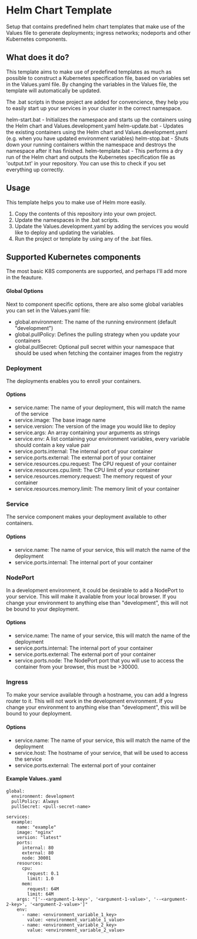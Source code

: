 # Helm Chart Template
Setup that contains predefined helm chart templates that make use of the Values file to generate deployments; ingress networks; nodeports and other Kubernetes components.

## What does it do?
This template aims to make use of predefined templates as much as possible to construct a Kubernetes specification file, based on variables set in the Values.yaml file.
By changing the variables in the Values file, the template will automatically be updated.

The .bat scripts in those project are added for convencience, they help you to easily start up your services in your cluster in the correct namespace.

helm-start.bat - Initializes the namespace and starts up the containers using the Helm chart and Values.development.yaml
helm-update.bat - Updates the existing containers using the Helm chart and Values.development.yaml (e.g. when you have updated environment variables)
helm-stop.bat - Shuts down your running containers within the namespace and destroys the namespace after it has finished.
helm-template.bat - This performs a dry run of the Helm chart and outputs the Kubernetes specification file as 'output.txt' in your repository. You can use this to check if you set everything up correctly.

## Usage
This template helps you to make use of Helm more easily. 
1. Copy the contents of this repository into your own project.
2. Update the namespaces in the .bat scripts.
3. Update the Values.development.yaml by adding the services you would like to deploy and updating the variables.
4. Run the project or template by using any of the .bat files.

## Supported Kubernetes components
The most basic K8S components are supported, and perhaps I'll add more in the feauture.

#### Global Options
Next to component specific options, there are also some global variables you can set in the Values.yaml file:
- global.environment: The name of the running environment (default "development")
- global.pullPolicy: Defines the pulling strategy when you update your containers
- global.pullSecret: Optional pull secret within your namespace that should be used when fetching the container images from the registry

### Deployment
The deployments enables you to enroll your containers.

#### Options
- service.name: The name of your deployment, this will match the name of the service
- service.image: The base image name
- service.version: The version of the image you would like to deploy
- service.args: An array containing your arguments as strings
- service.env: A list containing your environment variables, every variable should contain a key value pair
- service.ports.internal: The internal port of your container
- service.ports.external: The external port of your container
- service.resources.cpu.request: The CPU request of your container
- service.resources.cpu.limit: The CPU limit of your container
- service.resources.memory.request: The memory request of your container
- service.resources.memory.limit: The memory limit of your container

### Service
The service component makes your deployment available to other containers.

#### Options
- service.name: The name of your service, this will match the name of the deployment
- service.ports.internal: The internal port of your container

### NodePort
In a development environment, it could be desirable to add a NodePort to your service. This will make it available from your local browser. If you change your environment to anything else than "development", this will not be bound to your deployment.

#### Options
- service.name: The name of your service, this will match the name of the deployment
- service.ports.internal: The internal port of your container
- service.ports.external: The external port of your container
- service.ports.node: The NodePort port that you will use to access the container from your browser, this must be >30000.

### Ingress
To make your service available through a hostname, you can add a Ingress router to it. This will not work in the development environment. If you change your environment to anything else than "development", this will be bound to your deployment.

#### Options
- service.name: The name of your service, this will match the name of the deployment
- service.host: The hostname of your service, that will be used to access the service
- service.ports.external: The external port of your container

#### Example Values.<environment>.yaml
```
global:
  environment: development
  pullPolicy: Always
  pullSecret: <pull-secret-name>

services:
  example:
    name: "example"
    image: "nginx"
    version: "latest"
    ports:
      internal: 80
      external: 80
      node: 30001
    resources:
      cpu:
        request: 0.1
        limit: 1.0
      mem:
        request: 64M
        limit: 64M
    args: "['--<argument-1-key>', '<argument-1-value>', '--<argument-2-key>', '<argument-2-value>']"
    env:
      - name: <environment_variable_1_key>
        value: <environment_variable_1_value>
      - name: <environment_variable_2_key>
        value: <environment_variable_2_value>
```
